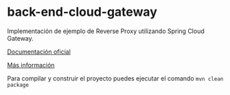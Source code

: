 # back-end-cloud-gateway

Implementación de ejemplo de Reverse Proxy utilizando Spring Cloud Gateway.

[Documentación oficial](https://cloud.spring.io/spring-cloud-gateway/reference/html/)

[Más información](https://www.baeldung.com/spring-cloud-gateway)

Para compilar y construir el proyecto puedes ejecutar el comando ``mvn clean package``